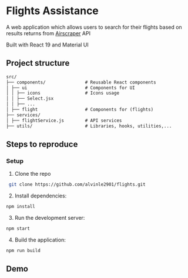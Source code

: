 # Flights Assistance 

A web application which allows users to search for their flights based on results returns from [Airscraper](https://rapidapi.com/apiheya/api/sky-scrapper) API

Built with React 19 and Material UI

## Project structure

```md
src/       
├── components/               # Reusable React components
│ ├── ui                      # Components for UI
│ │ ├── icons                 # Icons usage
│ │ ├── Select.jsx  
│ │ ├── ...
│ ├── flight                  # Components for (flights)
├── services/
│ ├── flightService.js        # API services
├── utils/                    # Libraries, hooks, utilities,...             
```

## Steps to reproduce

### Setup

1. Clone the repo

```sh
 git clone https://github.com/alvinle2901/flights.git
```

2. Install dependencies:

```sh
npm install
```

3. Run the development server:

```sh
npm start
```

4. Build the application:

```sh
npm run build
```

## Demo
